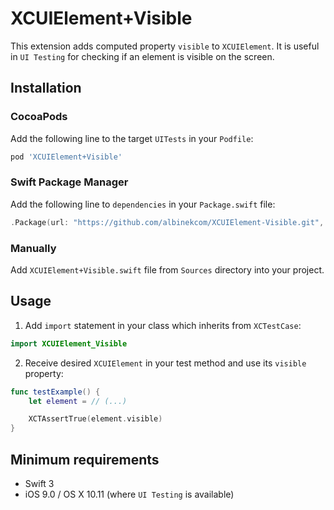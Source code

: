 # XCUIElement+Visible

This extension adds computed property `visible` to `XCUIElement`. It is useful in `UI Testing` for checking if an element is visible on the screen.


## Installation


### CocoaPods

Add the following line to the target `UITests` in your `Podfile`:

``` Ruby
pod 'XCUIElement+Visible'
```

### Swift Package Manager

Add the following line to `dependencies` in your `Package.swift` file:

``` Swift
.Package(url: "https://github.com/albinekcom/XCUIElement-Visible.git", majorVersion: 0)
```

### Manually

Add `XCUIElement+Visible.swift` file from `Sources` directory into your project.


## Usage

  1. Add `import` statement in your class which inherits from `XCTestCase`:
  ``` Swift
  import XCUIElement_Visible
  ```

  2. Receive desired `XCUIElement` in your test method and use its `visible` property:
  ``` Swift
  func testExample() {
      let element = // (...)

      XCTAssertTrue(element.visible)
  }
  ```


## Minimum requirements

- Swift 3
- iOS 9.0 / OS X 10.11 (where `UI Testing` is available)

